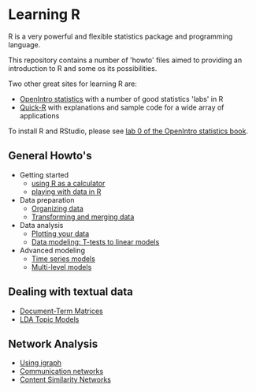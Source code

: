 Learning R
==========

R is a very powerful and flexible statistics package and programming language.

This repository contains a number of 'howto' files aimed to providing an introduction to R and some os its possibilities.

Two other great sites for learning R are:
- [OpenIntro statistics](http://openintro.org/stat/labs.php) with a number of good statistics 'labs' in R
- [Quick-R](http://www.statmethods.net) with explanations and sample code for a wide array of applications

To install R and RStudio, please see [lab 0 of the OpenIntro statistics book](http://openintro.org/download.php?file=os2_lab_00A&referrer=/stat/labs.php).

General Howto's
----

- Getting started
  - [using R as a calculator](1_r_calculator.md)
  - [playing with data in R](2_playing.md)
- Data preparation
  - [Organizing data](3_organizing.md)
  - [Transforming and merging data](4_transforming.md)
- Data analysis
  - [Plotting your data](6_visualization.md)
  - [Data modeling: T-tests to linear models](5_modeling.md)
- Advanced modeling
  - [Time series models](7_timeseries.md)
  - [Multi-level models](8_multilevel.md)
  
Dealing with textual data
----

- [Document-Term Matrices](https://github.com/kasperwelbers/corpus-tools/blob/master/howto/howto_create_dtm.md)
- [LDA Topic Models](https://github.com/kasperwelbers/corpus-tools/blob/master/howto/howto_latent_dirichlet_allocation.md)

Network Analysis
----

- [Using igraph](https://github.com/kasperwelbers/network-tools/blob/master/howto/howto_using_igraph.md)
- [Communication networks](https://github.com/kasperwelbers/network-tools/blob/master/howto/howto_explicit_ties_in_communication_networks.md)
- [Content Similarity Networks](https://github.com/kasperwelbers/network-tools/blob/master/howto/howto_content_similarity_network.md)
